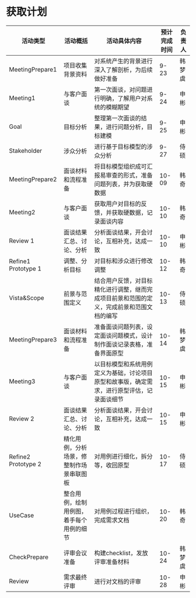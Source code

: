 # 获取计划

| 活动类型 | 活动概括 | 活动具体内容 | 预计完成时间 | 负责人 |
| --- | --- | --- | --- | --- |
| MeetingPrepare1 | 项目收集背景资料 | 对系统产生的背景进行深入了解剖析，为后续做好准备 | 9-23 | 韩梦虞 |
| Meeting1 | 与客户面谈 | 第一次面谈，对问题进行明确，了解用户对系统的模糊期望 | 9-24 | 申彬 |
| Goal | 目标分析 | 整理第一次面谈的结果，进行问题分析，目标建模 | 9-25 | 申彬 |
| Stakeholder | 涉众分析 | 进行基于目标模型的涉众分析 | 9-27 | 侍硕 |
| MeetingPrepare2 | 面谈材料和流程准备 | 将目标模型组织成可汇报易审查的形式，准备问题列表，并为获取硬数据 | 10-09 | 韩奇 |
| Meeting2 | 与客户面谈 | 获取用户对目标的反馈，并获取硬数据，记录面谈内容 | 10-10 | 韩奇 |
| Review 1 | 面谈结果汇总、讨论、分析 | 分析面谈结果，开会讨论，互相补充，达成一致 | 10-10 | 申彬 |
| Refine1 Prototype 1 | 调整、分析目标 | 对目标和涉众进行修改调整 | 10-12 | 韩奇 |
| Vista&Scope | 前景与范围定义 | 结合用户反馈，对目标精化进行调整，继而完成项目前景和范围的定义，完成前景和范围文档的编写 | 10-13 | 侍硕 |
| MeetingPrepare3 | 面谈材料和流程准备 | 准备面谈问题列表，设定面谈问题模式，设计制作面谈记录表格，准备界面原型 | 10-14 | 韩梦虞 |
| Meeting3 | 与客户面谈 | 以目标模型和系统用例定义为基础，讨论项目原型和故事版，确定需求，进行原型评估，记录面谈细节 | 10-15 | 申彬 |
| Review 2 | 面谈结果汇总、讨论、分析 | 分析面谈结果，开会讨论，互相补充，达成一致 | 10-15 | 申彬 |
| Refine2 Prototype 2 | 精化用例，分析场景，修整制作场景串联图板 | 对用例进行细化，拆分等，收回原型 | 10-17 | 侍硕 |
| UseCase | 整合用例，绘制用例图，着手每个用例的细节 | 对用例过程进行组织，完成需求文档 | 10-20 | 韩奇 |
| CheckPrepare | 评审会议准备 | 构建checklist，发放评审准备材料 | 10-24 | 韩梦虞 |
| Review | 需求最终评审 | 进行对文档的评审 | 10-28 | 申彬 |
